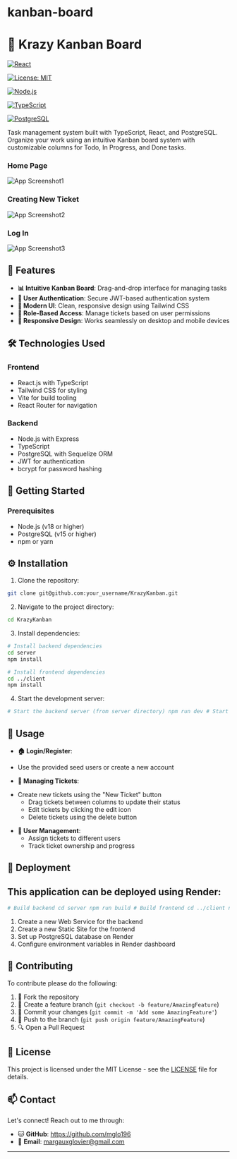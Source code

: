 # kanban-board
# 🎯 Krazy Kanban Board

[![React](https://img.shields.io/badge/React-v18.x-61DAFB.svg)](https://reactjs.org/)

[![License: MIT](https://img.shields.io/badge/License-MIT-yellow.svg)](https://opensource.org/licenses/MIT) 

[![Node.js](https://img.shields.io/badge/Node.js-v18.x-green.svg)](https://nodejs.org/)

[![TypeScript](https://img.shields.io/badge/TypeScript-v5.x-blue.svg)](https://www.typescriptlang.org/)

[![PostgreSQL](https://img.shields.io/badge/PostgreSQL-v15.x-336791.svg)](https://www.postgresql.org/)



Task management system built with TypeScript, React, and PostgreSQL. Organize your work using an intuitive Kanban board system with customizable columns for Todo, In Progress, and Done tasks.


### Home Page
![App Screenshot1](https://i.imgur.com/jR8lrIS.png)

### Creating New Ticket
![App Screenshot2](https://i.imgur.com/59fs9aQ.png)

### Log In
![App Screenshot3](https://i.imgur.com/EbqwOyQ.png)

## 🌟 Features

- **📊 Intuitive Kanban Board**: Drag-and-drop interface for managing tasks
- **👥 User Authentication**: Secure JWT-based authentication system
- **🎨 Modern UI**: Clean, responsive design using Tailwind CSS
- **🔐 Role-Based Access**: Manage tickets based on user permissions
- **📱 Responsive Design**: Works seamlessly on desktop and mobile devices

## 🛠️ Technologies Used

### Frontend
- React.js with TypeScript
- Tailwind CSS for styling
- Vite for build tooling
- React Router for navigation

### Backend
- Node.js with Express
- TypeScript
- PostgreSQL with Sequelize ORM
- JWT for authentication
- bcrypt for password hashing

## 🚀 Getting Started

### Prerequisites

- Node.js (v18 or higher)
- PostgreSQL (v15 or higher)
- npm or yarn

## ⚙️ Installation

1. Clone the repository:
```bash
git clone git@github.com:your_username/KrazyKanban.git
```

2. Navigate to the project directory:
```bash
cd KrazyKanban
```

3. Install dependencies:
```bash
# Install backend dependencies
cd server
npm install

# Install frontend dependencies
cd ../client
npm install
```

4. Start the development server:
```bash
# Start the backend server (from server directory) npm run dev # Start the frontend development server (from client directory) npm run dev
```
## 📝 Usage 
- **🏠  Login/Register**:  
 * Use the provided seed users or create a new account
- **💼 Managing Tickets**: 
* Create new tickets using the "New Ticket" button
   * Drag tickets between columns to update their status
   * Edit tickets by clicking the edit icon
   * Delete tickets using the delete button
- **📄 User Management**: 
   * Assign tickets to different users
   * Track ticket ownership and progress


## 🚀 Deployment

## This application can be deployed using Render:

```bash
# Build backend cd server npm run build # Build frontend cd ../client npm run build
```

1. Create a new Web Service for the backend
2. Create a new Static Site for the frontend
3. Set up PostgreSQL database on Render
4. Configure environment variables in Render dashboard

## 🤝 Contributing

To contribute please do the following:

1. 🍴 Fork the repository
2. 🌱 Create a feature branch (`git checkout -b feature/AmazingFeature`)
3. 💫 Commit your changes (`git commit -m 'Add some AmazingFeature'`)
4. 🚀 Push to the branch (`git push origin feature/AmazingFeature`)
5. 🔍 Open a Pull Request

## 📝 License

This project is licensed under the MIT License - see the [LICENSE](LICENSE) file for details.

## 📫 Contact

Let's connect! Reach out to me through:

- 🐱 **GitHub**: https://github.com/mglo196
- 📧 **Email**: margauxglovier@gmail.com

---
